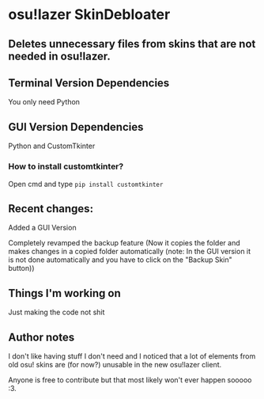 # osu!lazer SkinDebloater
## Deletes unnecessary files from skins that are not needed in osu!lazer.
## Terminal Version Dependencies
You only need Python
## GUI Version Dependencies
Python and CustomTkinter
### How to install customtkinter?
Open cmd and type
`pip install customtkinter`

## Recent changes:
Added a GUI Version

Completely revamped the backup feature (Now it copies the folder and makes changes in a copied folder automatically (note: In the GUI version it is not done automatically and you have to click on the "Backup Skin" button))
## Things I'm working on
Just making the code not shit
## Author notes
I don't like having stuff I don't need and I noticed that a lot of elements from old osu! skins are (for now?) unusable in the new osu!lazer client.

Anyone is free to contribute but that most likely won't ever happen sooooo :3.
